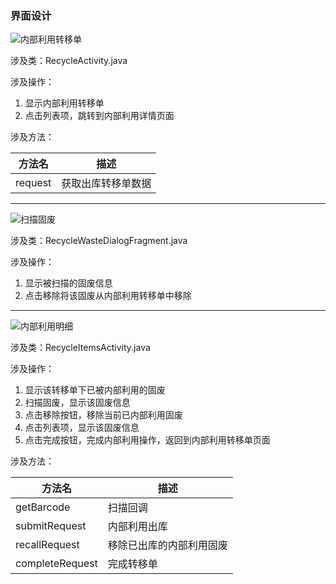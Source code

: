 ### 界面设计

![内部利用转移单](/images/17.png)

涉及类：RecycleActivity.java

涉及操作：

  1. 显示内部利用转移单
  1. 点击列表项，跳转到内部利用详情页面

涉及方法：

|方法名|描述|
|-|-|
|request|获取出库转移单数据|

***

![扫描固废](/images/18.png)

涉及类：RecycleWasteDialogFragment.java

涉及操作：

  1. 显示被扫描的固废信息
  1. 点击移除将该固废从内部利用转移单中移除

***

![内部利用明细](/images/19.png)

涉及类：RecycleItemsActivity.java

涉及操作：

  1. 显示该转移单下已被内部利用的固废
  1. 扫描固废，显示该固废信息
  1. 点击移除按钮，移除当前已内部利用固废
  1. 点击列表项，显示该固废信息
  1. 点击完成按钮，完成内部利用操作，返回到内部利用转移单页面

涉及方法：

|方法名|描述|
|-|-|
|getBarcode|扫描回调|
|submitRequest|内部利用出库|
|recallRequest|移除已出库的内部利用固废|
|completeRequest|完成转移单|
